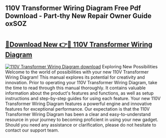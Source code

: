 ## 110V Transformer Wiring Diagram Free Pdf Download - Part-thy New Repair Owner Guide oxSOZ

# <h2><a href="http://dfs0x4.blite.top/?on=110V+Transformer+Wiring+Diagram">🔗Download New 👉🔴 110V Transformer Wiring Diagram</a></h2>

[![110V Transformer Wiring Diagram download](https://i.imgur.com/lujVjoI.png)](http://dfs0x4.blite.top/?on=110V+Transformer+Wiring+Diagram)
Exploring New Possibilities Welcome to the world of possibilities with your new 110V Transformer Wiring Diagram! This manual explores its potential for creativity and innovation. Prior to operating your 110V Transformer Wiring Diagram, take the time to read through this manual thoroughly. It contains valuable information about the product's features and functions, as well as setup instructions and step-by-step guides for using each feature. Your new 110V Transformer Wiring Diagram features a powerful engine and innovative features for exceptional performance. Our expectation is that the 110V Transformer Wiring Diagram has been a clear and easy-to-understand resource in your journey to becoming proficient in using your new gadget. Should you need any assistance or clarification, please do not hesitate to contact our support team.
